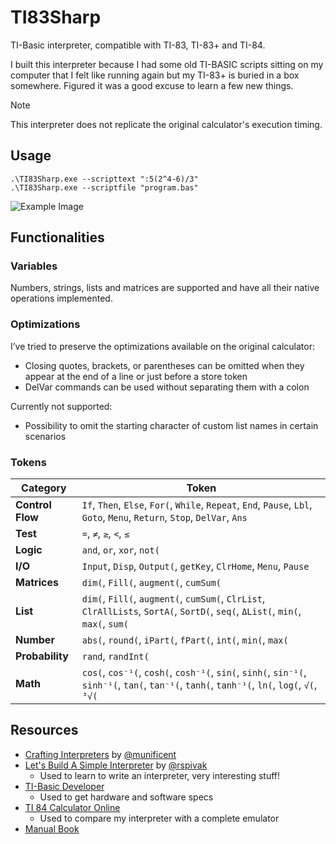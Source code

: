 # TI83Sharp

TI-Basic interpreter, compatible with TI-83, TI-83+ and TI-84.

I built this interpreter because I had some old TI-BASIC scripts sitting on my computer that I felt like running again but my TI-83+ is buried in a box somewhere. Figured it was a good excuse to learn a few new things.

> [!NOTE]  
> This interpreter does not replicate the original calculator's execution timing.

## Usage

```shell
.\TI83Sharp.exe --scripttext ":5(2^4-6)/3"
.\TI83Sharp.exe --scriptfile "program.bas"
```

![Example Image](https://i.imgur.com/30zqFpA.png)

## Functionalities

### Variables
Numbers, strings, lists and matrices are supported and have all their native operations implemented.

### Optimizations
I’ve tried to preserve the optimizations available on the original calculator:
- Closing quotes, brackets, or parentheses can be omitted when they appear at the end of a line or just before a store token
- DelVar commands can be used without separating them with a colon

Currently not supported:
- Possibility to omit the starting character of custom list names in certain scenarios

### Tokens
| **Category**     | **Token**                                                                 |
|------------------|-------------------------------------------------------------------------------------------|
| **Control Flow** | `If`, `Then`, `Else`, `For(`, `While`, `Repeat`, `End`, `Pause`, `Lbl`, `Goto`, `Menu`, `Return`, `Stop`, `DelVar`, `Ans` |
| **Test**         | `=`, `≠`, `≥`, `<`, `≤`                                                                  |
| **Logic**        | `and`, `or`, `xor`, `not(`                                                               |
| **I/O**          | `Input`, `Disp`, `Output(`, `getKey`, `ClrHome`, `Menu`, `Pause`                                          |
| **Matrices**     | `dim(`, `Fill(`, `augment(`, `cumSum(`                                                   |
| **List**         | `dim(`, `Fill(`, `augment(`, `cumSum(`, `ClrList`, `ClrAllLists`, `SortA(`, `SortD(`, `seq(`, `ΔList(`, `min(`, `max(`, `sum(` |
| **Number**       | `abs(`, `round(`, `iPart(`, `fPart(`, `int(`, `min(`, `max(`                              |
| **Probability**  | `rand`, `randInt(`                                                                       |
| **Math**         | `cos(`, `cos⁻¹(`, `cosh(`, `cosh⁻¹(`, `sin(`, `sinh(`, `sin⁻¹(`, `sinh⁻¹(`, `tan(`, `tan⁻¹(`, `tanh(`, `tanh⁻¹(`, `ln(`, `log(`, `√(`, `³√(` |

## Resources
- [Crafting Interpreters](https://craftinginterpreters.com) by [@munificent](https://github.com/munificent)
- [Let's Build A Simple Interpreter](https://ruslanspivak.com/lsbasi-part1/) by [@rspivak](https://github.com/rspivak/)
    - Used to learn to write an interpreter, very interesting stuff!
- [TI-Basic Developer](http://tibasicdev.wikidot.com/commands)
    - Used to get hardware and software specs
- [TI 84 Calculator Online](https://ti84calc.com/ti84calc)
    - Used to compare my interpreter with a complete emulator
- [Manual Book](https://www.manualslib.com/manual/325936/Texas-Instruments-Ti-83.html#manual)